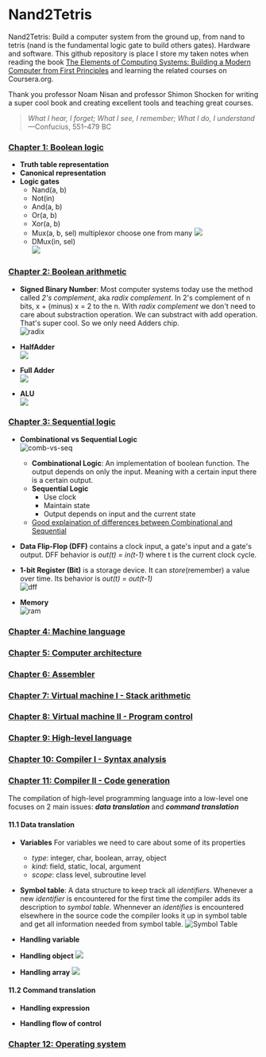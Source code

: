 # Nand2Tetris
Nand2Tetris: Build a computer system from the ground up, from nand to tetris (nand is the fundamental logic gate to build others gates). Hardware and software. This github repository is place I store my taken notes when reading the book [The Elements of Computing Systems: Building a Modern Computer from First Principles](https://www.amazon.com/Elements-Computing-Systems-Building-Principles/dp/0262640686) and learning the related courses on Coursera.org.<br/>

Thank you professor Noam Nisan and professor Shimon Shocken for writing a super cool book and creating excellent tools and teaching great courses.

> *What I hear, I forget; What I see, I remember; What I do, I understand*
> —Confucius, 551–479 BC


### [Chapter 1: Boolean logic](nand2tetris/projects/01)
* **Truth table representation**
* **Canonical representation**
* **Logic gates**
    * Nand(a, b)
    * Not(in)
    * And(a, b)
    * Or(a, b)
    * Xor(a, b)
    * Mux(a, b, sel) multiplexor choose one from many
    ![](images/mux.png)
    * DMux(in, sel)
    <br />![](images/dmux.png)

### [Chapter 2: Boolean arithmetic](nand2tetris/projects/02)
* **Signed Binary Number**: Most computer systems today use the method called *2's complement*, aka *radix complement*. In 2's complement of n bits, x + (minus) x = 2 to the n. With *radix complement* we don't need to care about substraction operation. We can substract with add operation. That's super cool. So we only need Adders chip.
<br />![radix](images/radix.png)

* **HalfAdder**
<br />![](images/half-adder.png)

* **Full Adder**
<br />![](images/full-adder.png)

* **ALU**
<br />![](images/alu.png)

### [Chapter 3: Sequential logic](nand2tetris/projects/03)
* **Combinational vs Sequential Logic**
<br />![comb-vs-seq](images/combinational-vs-sequential.png)
    * **Combinational Logic**: An implementation of boolean function. The output depends on only the input. Meaning with a certain input there is a certain output.
    * **Sequential Logic**
        * Use clock
        * Maintain state
        * Output depends on input and the current state
    * [Good explaination of differences between Combinational and Sequential](https://www.cs.umd.edu/class/sum2003/cmsc311/Notes/Seq/diff.html)


* **Data Flip-Flop (DFF)** contains a clock input, a gate's input and a gate's output. DFF behavior is *out(t) = in(t-1)* where t is the current clock cycle. 

* **1-bit Register (Bit)** is a storage device. It can *store*(remember) a value over time. Its behavior is *out(t) = out(t-1)*
<br />![dff](images/dff.png)

* **Memory**
<br />![ram](images/ram.png)

### [Chapter 4: Machine language](nand2tetris/projects/04)
### [Chapter 5: Computer architecture](nand2tetris/projects/05)
### [Chapter 6: Assembler](nand2tetris/projects/06)
### [Chapter 7: Virtual machine I - Stack arithmetic](nand2tetris/projects/07) 
### [Chapter 8: Virtual machine II - Program control](nand2tetris/projects/08)
### [Chapter 9: High-level language](nand2tetris/projects/09)
### [Chapter 10: Compiler I - Syntax analysis](nand2tetris/projects/10)

### [Chapter 11: Compiler II - Code generation](nand2tetris/projects/11)
The compilation of high-level programming language into a low-level one focuses on 2 main issues: ***data translation*** and ***command translation***
#### 11.1 Data translation
* **Variables** For variables we need to care about some of its properties
    * *type*: integer, char, boolean, array, object
    * *kind*: field, static, local, argument
    * *scope*: class level, subroutine level
* **Symbol table**: A data structure to keep track all *identifiers*. Whenever a new *identifier* is encountered for the first time the compiler adds its description to *symbol table*. Whennever an *identifies* is encountered elsewhere in the source code the compiler looks it up in symbol table and get all information needed from symbol table.
![Symbol Table](images/symbol-table.png)

* **Handling variable**

* **Handling object**
![](images/handling-object.png)

* **Handling array**
![](images/handling-array.png)

#### 11.2 Command translation
* **Handling expression**

* **Handling flow of control**

### [Chapter 12: Operating system](nand2tetris/projects/12)
